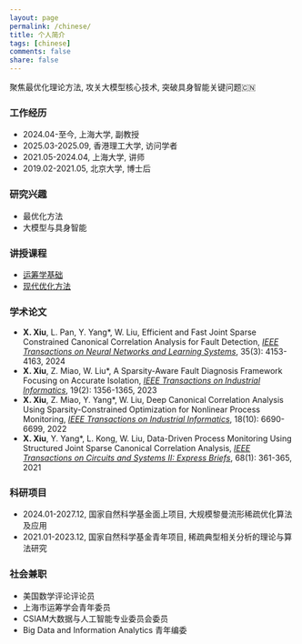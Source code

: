 ```yaml
---
layout: page
permalink: /chinese/
title: 个人简介
tags: [chinese]
comments: false
share: false
---
```



聚焦最优化理论方法, 攻关大模型核心技术, 突破具身智能关键问题🇨🇳


### 工作经历
* 2024.04-至今, 上海大学, 副教授 <br>
* 2025.03-2025.09, 香港理工大学, 访问学者 <br>
* 2021.05-2024.04, 上海大学, 讲师 <br>
* 2019.02-2021.05, 北京大学, 博士后 <br>


### 研究兴趣
* 最优化方法 <br>
* 大模型与具身智能 <br>


### 讲授课程
* <a href="https://xianchaoxiu.github.io/chinese/OR/" class="textlink" target="_blank"> 运筹学基础 </a><br>
* <a href="https://xianchaoxiu.github.io/chinese/OPT/" class="textlink" target="_blank"> 现代优化方法 </a><br>

 
### 学术论文
* <b>X. Xiu</b>, L. Pan, Y. Yang*, W. Liu, Efficient and Fast Joint Sparse Constrained Canonical Correlation Analysis for Fault Detection, <i><a href="https://ieeexplore.ieee.org/document/9887978" class="textlink" target="_blank">IEEE Transactions on Neural Networks and Learning Systems</a></i>, 35(3): 4153-4163, 2024
* <b>X. Xiu</b>, Z. Miao, W. Liu*, A Sparsity-Aware Fault Diagnosis Framework Focusing on Accurate Isolation, <i><a href="https://ieeexplore.ieee.org/abstract/document/9788040" class="textlink" target="_blank">IEEE Transactions on Industrial Informatics</a></i>, 19(2): 1356-1365, 2023  
* <b>X. Xiu</b>, Z. Miao, Y. Yang*, W. Liu, Deep Canonical Correlation Analysis Using Sparsity-Constrained Optimization for Nonlinear Process Monitoring, <i><a href="https://ieeexplore.ieee.org/document/9583864" class="textlink" target="_blank">IEEE Transactions on Industrial Informatics</a></i>, 18(10): 6690-6699, 2022
* <b>X. Xiu</b>, Y. Yang*, L. Kong, W. Liu, Data-Driven Process Monitoring Using Structured Joint Sparse Canonical Correlation Analysis, <i><a href="https://ieeexplore.ieee.org/abstract/document/9068308/" class="textlink" target="_blank">IEEE Transactions on Circuits and Systems II: Express Briefs</a></i>, 68(1): 361-365, 2021

  

### 科研项目
* 2024.01-2027.12, 国家自然科学基金面上项目, 大规模黎曼流形稀疏优化算法及应用 
* 2021.01-2023.12, 国家自然科学基金青年项目, 稀疏典型相关分析的理论与算法研究 


### 社会兼职
* 美国数学评论评论员 <br>
* 上海市运筹学会青年委员 <br>
* CSIAM大数据与人工智能专业委员会委员 <br>
* Big Data and Information Analytics 青年编委<br>

